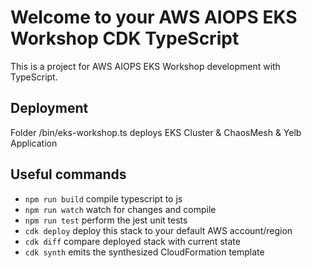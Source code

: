 # Welcome to your AWS AIOPS EKS Workshop CDK TypeScript 

This is a project for AWS AIOPS EKS Workshop development with TypeScript.

## Deployment 
Folder /bin/eks-workshop.ts deploys EKS Cluster & ChaosMesh & Yelb Application 


## Useful commands

* `npm run build`   compile typescript to js
* `npm run watch`   watch for changes and compile
* `npm run test`    perform the jest unit tests
* `cdk deploy`      deploy this stack to your default AWS account/region
* `cdk diff`        compare deployed stack with current state
* `cdk synth`       emits the synthesized CloudFormation template
